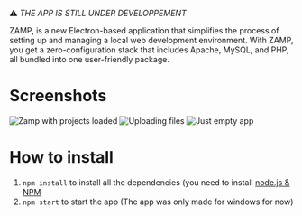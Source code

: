 ⚠️ *THE APP IS STILL UNDER DEVELOPPEMENT*

ZAMP, is a new Electron-based application that simplifies the process of setting up and managing a local web development environment. 
With ZAMP, you get a zero-configuration stack that includes Apache, MySQL, and PHP, all bundled into one user-friendly package.

# Screenshots

![Zamp with projects loaded](https://github.com/Axthauvin/ZAMP/assets/45522552/3df3e7be-abd8-46de-b367-5290393de405)
![Uploading files](https://github.com/Axthauvin/ZAMP/assets/45522552/aa449b9d-2b87-4970-896b-7d93063791a8)
![Just empty app](https://github.com/Axthauvin/ZAMP/assets/45522552/295dd9bb-7891-4516-a171-e60b90cffdd4)



# How to install 

1. ```npm install``` to install all the dependencies (you need to install [node.js & NPM](https://docs.npmjs.com/downloading-and-installing-node-js-and-npm)
2. ```npm start``` to start the app (The app was only made for windows for now)

